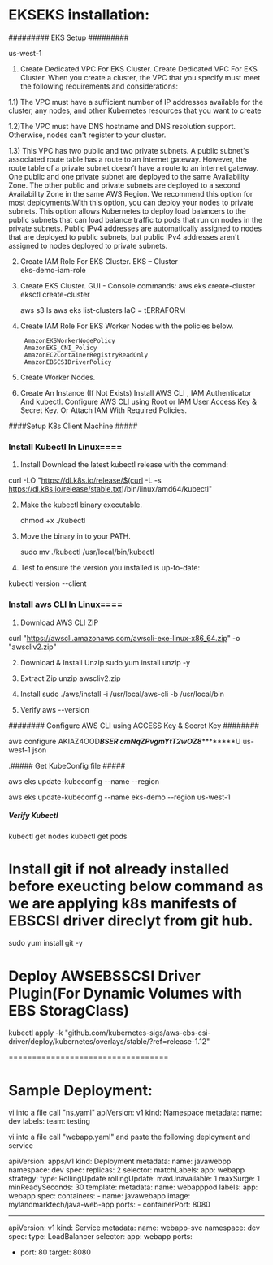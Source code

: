 # EKSEKS installation:
#########
EKS Setup
#########

   us-west-1  

1) Create Dedicated VPC For EKS Cluster. Create Dedicated VPC For EKS Cluster. When you create a cluster, the VPC that you specify must meet the following requirements and considerations:
    
1.1) The VPC must have a sufficient number of IP addresses available for the cluster, any nodes, and other Kubernetes resources that you want to create

1.2)The VPC must have DNS hostname and DNS resolution support. Otherwise, nodes can't register to your cluster.

1.3) This VPC has two public and two private subnets. A public subnet's associated route table has a route to an internet gateway. However, the route table of a private subnet doesn’t have a route to an internet gateway. One public and one private subnet are deployed to the same Availability Zone. The other public and private subnets are deployed to a second Availability Zone in the same AWS Region. We recommend this option for most deployments.With this option, you can deploy your nodes to private subnets. This option allows Kubernetes to deploy load balancers to the public subnets that can load balance traffic to pods that run on nodes in the private subnets. Public IPv4 addresses are automatically assigned to nodes that are deployed to public subnets, but public IPv4 addresses aren't assigned to nodes deployed to private subnets.

     
2) Create IAM Role For EKS Cluster.
      EKS – Cluster   
      eks-demo-iam-role

3) Create EKS Cluster.
   GUI - Console
  commands:
      aws eks create-cluster  
      eksctl create-cluster 

      aws s3 ls 
      aws eks list-clusters 
  IaC = tERRAFORM

4) Create IAM Role For EKS Worker Nodes with the policies below.
    
        AmazonEKSWorkerNodePolicy
        AmazonEKS_CNI_Policy
        AmazonEC2ContainerRegistryReadOnly
        AmazonEBSCSIDriverPolicy 

5) Create Worker Nodes.


6) Create An Instance (If Not Exists) Install AWS CLI , IAM Authenticator And kubectl. Configure AWS CLI using Root or IAM User Access Key & Secret Key. Or Attach IAM With Required       Policies.


####Setup K8s Client Machine #####

### Install Kubectl In Linux====

1) Install Download the latest kubectl release with the command:

curl -LO "https://dl.k8s.io/release/$(curl -L -s https://dl.k8s.io/release/stable.txt)/bin/linux/amd64/kubectl"



2) Make the kubectl binary executable. 

     chmod +x ./kubectl
   
3) Move the binary in to your PATH.

      sudo mv ./kubectl /usr/local/bin/kubectl
4) Test to ensure the version you installed is up-to-date:

kubectl version --client   


### Install aws CLI In Linux====

1) Download AWS CLI ZIP
    
  curl "https://awscli.amazonaws.com/awscli-exe-linux-x86_64.zip" -o "awscliv2.zip"

2) Download & Install Unzip
    sudo yum install unzip -y

3) Extract Zip 
    unzip awscliv2.zip
  
4) Install
  sudo ./aws/install -i /usr/local/aws-cli -b /usr/local/bin
  
5) Verify
  aws --version 
  
  
######## Configure AWS CLI using ACCESS Key & Secret Key ########

aws configure
  AKIAZ4OOD*********BSER
  cmNqZPvgmYtT2wOZ8*****************U
  us-west-1
  json

.##### Get KubeConfig file #####

aws eks update-kubeconfig --name <ClusterName> --region <RegionName> 

aws eks update-kubeconfig --name eks-demo --region us-west-1 

##### Verify Kubectl #####
kubectl get nodes
kubectl get pods


# Install git if not already installed before exeucting below command as we are applying k8s manifests of EBSCSI driver direclyt from git hub.

sudo yum install git -y 


Deploy AWSEBSSCSI Driver Plugin(For Dynamic Volumes with EBS StoragClass)
=========================================================================
kubectl apply -k "github.com/kubernetes-sigs/aws-ebs-csi-driver/deploy/kubernetes/overlays/stable/?ref=release-1.12"

==================================  

Sample Deployment:
=================== 

vi into a file call "ns.yaml"
apiVersion: v1
kind: Namespace
metadata:
  name: dev
  labels:
    team: testing



vi into a file call "webapp.yaml" and paste the following deployment and service

apiVersion: apps/v1
kind: Deployment
metadata:
  name: javawebpp
  namespace: dev
spec:
  replicas: 2
  selector:
    matchLabels:
      app: webapp
  strategy:
    type: RollingUpdate
    rollingUpdate:
      maxUnavailable: 1
      maxSurge: 1
  minReadySeconds: 30
  template:
    metadata:
      name: webapppod
      labels:
        app: webapp
    spec:
      containers:
      - name: javawebapp
        image: mylandmarktech/java-web-app
        ports:
        - containerPort: 8080

---
apiVersion: v1
kind: Service
metadata:
  name: webapp-svc
  namespace: dev
spec:
  type: LoadBalancer
  selector:
    app: webapp
  ports:
  - port: 80
    target: 8080




